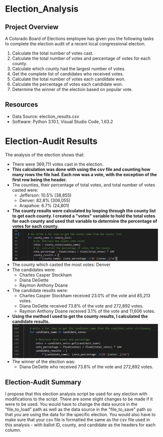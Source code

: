 # Election_Analysis

## Project Overview
A Colorado Board of Elections employee has given you the following tasks to complete the election audit of a recent local congressional election.

1. Calculate the total number of votes cast.
2. Calculate the total number of votes and percentage of votes for each county.
3. Calculate which county had the largest number of votes.
2. Get the complete list of candidates who received votes.
3. Calculate the total number of votes each candidate won.
4. Calculate the percentage of votes each candidate won.
5. Determine the winner of the election based on popular vote.

## Resources
- Data Source: election_results.csv
- Software: Python 3.10.1, Visual Studio Code, 1.63.2

# Election-Audit Results
The analysis of the election shows that:
- There were 369,711 votes cast in the election.
- **This calculation was done with using the csv file and counting how many rows the file had. Each row was a vote, with the exception of the first row being the header.**
- The counties, their percentage of total votes, and total number of votes casted were:
    - Jefferson: 10.5% (38,855)
    - Denver: 82.8% (306,055)
    - Arapahoe: 6.7% (24,801)
- **The county results were calculated by looping through the county list to get each county. I created a "votes" variable to hold the total votes for each county and used that variable to determine the percentage of votes for each county.**
![County Results - Code](./Resources/county_results.png)
- The county which casted the most votes: Denver
- The candidates were:
    - Charles Casper Stockham
    - Diana DeGette
    - Raymon Anthony Doane
- The candidate results were:
    - Charles Casper Stockham received 23.0% of the vote and 85,213 votes.
    - Diana DeGette received 73.8% of the vote and 272,892 votes.
    - Raymon Anthony Doane received 3.1% of the vote and 11,606 votes.
- **Using the method I used to get the county results, I calculated the candidate results.**
![Candidate Results - Code](./Resources/candidate_results.png)
- The winner of the election was:
    - Diana DeGette who received 73.8% of the vote and 272,892 votes.

## Election-Audit Summary
I propose that this election analysis script be used for any election with modifications to the script. There are some slight changes to be made if it were to be used. You would have to change the data source in the "file_to_load" path as well as the data source in the "file_to_save" path so that you are using the data for the specific election. You would also have to make sure that your csv file is formatted the same as the csv file used in this analysis - with ballot ID, county, and candidate as the headers for each column. 
